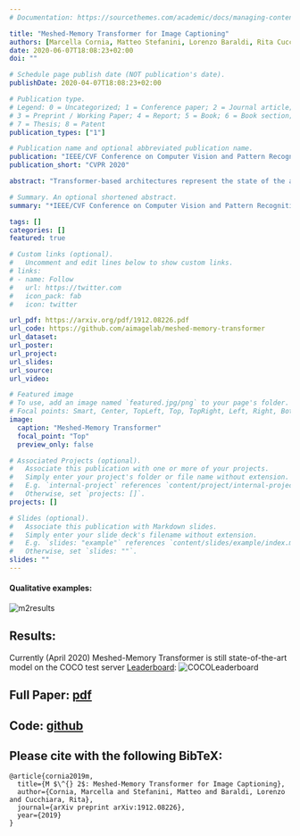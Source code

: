```yaml
---
# Documentation: https://sourcethemes.com/academic/docs/managing-content/

title: "Meshed-Memory Transformer for Image Captioning"
authors: [Marcella Cornia, Matteo Stefanini, Lorenzo Baraldi, Rita Cucchiara]
date: 2020-06-07T18:08:23+02:00
doi: ""

# Schedule page publish date (NOT publication's date).
publishDate: 2020-04-07T18:08:23+02:00

# Publication type.
# Legend: 0 = Uncategorized; 1 = Conference paper; 2 = Journal article;
# 3 = Preprint / Working Paper; 4 = Report; 5 = Book; 6 = Book section;
# 7 = Thesis; 8 = Patent
publication_types: ["1"]

# Publication name and optional abbreviated publication name.
publication: "IEEE/CVF Conference on Computer Vision and Pattern Recognition - CVPR 2020"
publication_short: "CVPR 2020"

abstract: "Transformer-based architectures represent the state of the art in sequence modeling tasks like machine translation and language understanding. Their applicability to multi-modal contexts like image captioning, however, is still largely under-explored. With the aim of filling this gap, we present a Meshed Transformer with Memory for Image Captioning. The architecture improves both the image encoding and the language generation steps: it learns a multi-level representation of the relationships between image regions integrating learned a priori knowledge, and uses a mesh-like connectivity at decoding stage to exploit low-and high-level features. Experimentally, we investigate the performance of the M Transformer and different fully-attentive models in comparison with recurrent ones. When tested on COCO, our proposal achieves a new state of the art in single-model and ensemble configurations on the Karpathy test split and on the online test server. We also assess its performances when describing objects unseen in the training set."

# Summary. An optional shortened abstract.
summary: "*IEEE/CVF Conference on Computer Vision and Pattern Recognition* - CVPR 2020"

tags: []
categories: []
featured: true

# Custom links (optional).
#   Uncomment and edit lines below to show custom links.
# links:
# - name: Follow
#   url: https://twitter.com
#   icon_pack: fab
#   icon: twitter

url_pdf: https://arxiv.org/pdf/1912.08226.pdf
url_code: https://github.com/aimagelab/meshed-memory-transformer
url_dataset:
url_poster:
url_project:
url_slides:
url_source:
url_video:

# Featured image
# To use, add an image named `featured.jpg/png` to your page's folder. 
# Focal points: Smart, Center, TopLeft, Top, TopRight, Left, Right, BottomLeft, Bottom, BottomRight.
image:
  caption: "Meshed-Memory Transformer"
  focal_point: "Top"
  preview_only: false

# Associated Projects (optional).
#   Associate this publication with one or more of your projects.
#   Simply enter your project's folder or file name without extension.
#   E.g. `internal-project` references `content/project/internal-project/index.md`.
#   Otherwise, set `projects: []`.
projects: []

# Slides (optional).
#   Associate this publication with Markdown slides.
#   Simply enter your slide deck's filename without extension.
#   E.g. `slides: "example"` references `content/slides/example/index.md`.
#   Otherwise, set `slides: ""`.
slides: ""
---
```

#### Qualitative examples:

![m2results](/img/m2results.png)

## Results:

Currently (April 2020) Meshed-Memory Transformer is still state-of-the-art model on the COCO test server [Leaderboard](https://competitions.codalab.org/competitions/3221#results):
![COCOLeaderboard](/img/CocoLeaderboard.PNG)

## Full Paper: [pdf](https://arxiv.org/pdf/1912.08226.pdf)

## Code: [github](https://github.com/aimagelab/meshed-memory-transformer)

## Please cite with the following BibTeX:

```
@article{cornia2019m,
  title={M $\^{} 2$: Meshed-Memory Transformer for Image Captioning},
  author={Cornia, Marcella and Stefanini, Matteo and Baraldi, Lorenzo and Cucchiara, Rita},
  journal={arXiv preprint arXiv:1912.08226},
  year={2019}
}
```
